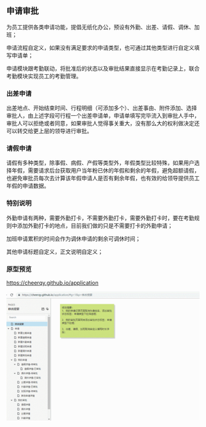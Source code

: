 ## 申请审批

为员工提供各类申请功能，提倡无纸化办公，预设有外勤、出差、请假、调休、加班；

申请流程自定义，如果没有满足要求的申请类型，也可通过其他类型进行自定义填写申请单；

申请模块跟考勤联动，将批准后的状态以及审批结果直接显示在考勤记录上，联合考勤模块实现员工的考勤管理。

### 出差申请

出差地点、开始结束时间、行程明细（可添加多个）、出差事由、附件添加、选择审批人，由上述字段可行程一个出差申请单，申请单填写完毕流入到审批人手中，审批人可以拒绝或者同意，如果审批人觉得事关重大，没有那么大的权利做决定还可以转交给更上层的领导进行审批。

### 请假申请

请假有多种类型，除事假、病假、产假等类型外，年假类型比较特殊，如果用户选择年假，需要请求后台获取用户当年粉已休的年假和剩余的年假，避免超额请假，也避免审批员每次去计算该年假申请人是否有剩余年假，也有效的给领导提供员工年假的申请数据。

### 特别说明

外勤申请有两种，需要外勤打卡，不需要外勤打卡，需要外勤打卡时，要在考勤规则中添加外勤打卡的地点，目前我们做的只是不需要打卡的外勤申请；

加班申请累积的时间会作为调休申请的剩余可调休时间；

其他申请标题自定义，正文说明自定义；

### 原型预览

https://cheerqy.github.io/application

![](https://github.com/CheerQY/application/blob/master/GIF.gif)

